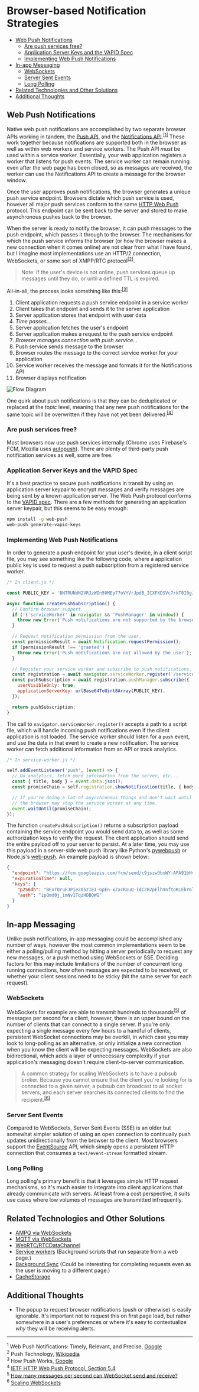 # Browser-based Notification Strategies

- [Web Push Notifications](#web-push-notifications)
  - [Are push services free?](#are-push-services-free)
  - [Application Server Keys and the VAPID Spec](#application-server-keys-and-the-vapid-spec)
  - [Implementing Web Push Notifications](#implementing-web-push-notifications)
- [In-app Messaging](#in-app-messaging)
  - [WebSockets](#websockets)
  - [Server Sent Events](#server-sent-events)
  - [Long Polling](#long-polling)
- [Related Technologies and Other Solutions](#related-technologies-and-other-solutions)
- [Additional Thoughts](#additional-thoughts)

## Web Push Notifications

Native web push notifications are accomplished by two separate browser APIs working in tandem, the [Push API](https://developer.mozilla.org/en-US/docs/Web/API/Push_API), and the [Notifications API](https://developer.mozilla.org/en-US/docs/Web/API/Notifications_API).<sup>[[1]](#footnote-1)</sup> These work together because notifications are supported both in the browser as well as within web workers and service workers. The Push API *must* be used within a service worker. Essentially, your web application registers a worker that listens for push events. The service worker can remain running even after the web page has been closed, so as messages are received, the worker can use the Notifications API to create a message for the browser window.

Once the user approves push notifications, the browser generates a unique push service endpoint. Browsers dictate which push service is used, however all major push services conform to the same [HTTP Web Push](https://tools.ietf.org/html/draft-ietf-webpush-protocol-12) protocol. This endpoint can be sent back to the server and stored to make asynchronous pushes back to the browser.

When the server is ready to notify the browser, it can push messages to the push endpoint, which passes it through to the browser. The mechanisms for which the push service informs the browser (or how the browser makes a new connection when it comes online) are not clear from what I have found, but I imagine most implementations use an HTTP/2 connection, WebSockets, or some sort of XMPP/RTC protocol<sup>[[2]](#footnote-2)</sup>.

> Note: If the user's device is not online, push services queue up messages until they do, or until a defined TTL is expired.

All-in-all, the process looks something like this:<sup>[[3]](#footnote-3)</sup>

1. Client application requests a push service endpoint in a service worker
2. Client takes that endpoint and sends it to the server application
3. Server application stores that endpoint with user data
4. *Time passes...*
5. Server application fetches the user's endpoint
6. Server application makes a request to the push service endpoint
7. *Browser manages connection with push service...*
8. Push service sends message to the browser
9. Browser routes the message to the correct service worker for your application
10. Service worker receives the message and formats it for the Notifications API
11. Browser displays notification

![Flow Diagram](fig1.jpeg)

One quirk about push notifications is that they can be deduplicated or replaced at the *topic* level, meaning that any new push notifications for the same topic will be overwritten if they have not yet been delivered.<sup>[[4]](#footnote-4)</sup>

### Are push services free?

Most browsers now use push services internally (Chrome uses Firebase's FCM, Mozilla uses [autopush](https://github.com/mozilla-services/autopush)). There are plenty of third-party push notification services as well, some are free.

### Application Server Keys and the VAPID Spec

It's a best practice to secure push notifications in transit by using an application server keypair to encrypt messages and verify messages are being sent by a known application server. The Web Push protocol conforms to the [VAPID spec](https://tools.ietf.org/id/draft-ietf-webpush-vapid-03.html). There are a few methods for generating an application server keypair, but this seems to be easy enough:

```sh
npm install -g web-push
web-push generate-vapid-keys
```

### Implementing Web Push Notifications

In order to generate a push endpoint for your user's device, in a client script file, you may see something like the following code, where a application public key is used to request a push subscription from a registered service worker.

```js
/* In client.js */

const PUBLIC_KEY = 'BNTRUNdN2VRJzWIn50MEp77oVYVrJpdB_ICXFXDSVc7rkT0I0gJKSzor9WBlQYsmX9N2wYdYgDXJAKN7lJ10pb0';

async function createPushSubscription() {
  // Confirm browser support.
  if (!('serviceWorker' in navigator && 'PushManager' in window)) {
    throw new Error('Push notifications are not supported by the browser');
  }

  // Request notification permission from the user.
  const permissionResult = await Notification.requestPermission();
  if (permissionResult !== 'granted') {
    throw new Error('Push notifications are not allowed by the user');
  }

  // Register your service worker and subscribe to push notifications.
  const registration = await navigator.serviceWorker.register('/service-worker.js');
  const pushSubscription = await registration.pushManager.subscribe({
    userVisibleOnly: true,
    applicationServerKey: urlBase64ToUint8Array(PUBLIC_KEY),
  });

  return pushSubscription;
}
```

The call to `navigator.serviceWorker.register()` accepts a path to a script file, which will handle incoming push notifications even if the client application is not loaded. The service worker should listen for a `push` event, and use the data in that event to create a new notification. The service worker can fetch additional information from an API or track analytics.

```js
/* In service-worker.js */

self.addEventListener('push', (event) => {
  // Do analytics, fetch more information from the server, etc...
  const { title, body } = event.data.json();
  const promiseChain = self.registration.showNotification(title, { body });

  // If you're doing a lot of asynchronous things and don't wait until it completes
  // the browser may stop the service worker at any time.
  event.waitUntil(promiseChain);
});
```

The function `createPushSubscription()` returns a subscription payload containing the service endpoint you would send data to, as well as some authorization keys to verify the request. The client application should send the entire payload off to your server to persist. At a later time, you may use this payload in a server-side web push library like Python's [pywebpush](https://pypi.org/project/pywebpush/) or Node.js's [web-push](https://www.npmjs.com/package/web-push). An example payload is shown below:

```json
{
  "endpoint": "https://fcm.googleapis.com/fcm/send/c9jszw3buWY:APA91bHvtsl6X5z2tTxdxjN19XJYZjTpBbatjq1gyiQvPlTpeyufXSyVGcZezn_AbvjCDnEkaJ3CapRaExUHJaeS_QgIeULpzhINB6_LIwD5Ev_cgJuvn76R1fSi2dLcTMmMbD_0uBZL",
  "expirationTime": null,
  "keys": {
    "p256dh": "BExTQruFJPje205zIEI-GpEn-xZxcRUuQ-idC2B2pElh9nftoKLEkY6lMxQJPv-xU1VOWyvM1X2idfzrDl5Qxdk",
    "auth": "ipQmd0j_imNv1TqzHDBQWQ"
  }
}
```

## In-app Messaging

Unlike push notifications, in-app messaging could be accomplished any number of ways, however the most common implementations seem to be either a polling/pulling method by hitting a server periodically to request any new messages, or a push method using WebSockets or SSE. Deciding factors for this may include limitations of the number of concurrent long running connections, how often messages are expected to be received, or whether your client sessions need to be sticky (hit the same server for each request).

### WebSockets

WebSockets for example are able to transmit hundreds to thousands<sup>[[5]](#footnote-5)</sup> of messages per second for a client, however, there is an upper bound on the number of clients that can connect to a single server. If you're only expecting a single message every few hours to a handful of clients, persistent WebSocket connections may be overkill, in which case you may look to long-polling as an alternative, or only initialize a new connection when you know the client will be expecting messages. WebSockets are also bidirectional, which adds a layer of unnecessary complexity if your application's messaging doesn't require client-to-server communication.

> A common strategy for scaling WebSockets is to have a pubsub broker. Because you cannot ensure that the client you're looking for is connected to a given server, a pubsub can broadcast to all socket servers, and each server searches its connected clients to find the recipient.<sup>[[6]](#footnote-6)</sup>

### Server Sent Events

Compared to WebSockets, Server Sent Events (SSE) is an older but somewhat simpler solution of using an open connection to continually push updates unidirectionally from the browser to the client. Most browsers support the [EventSource](https://developer.mozilla.org/en-US/docs/Web/API/EventSource) API, which simply opens a persistent HTTP connection that consumes a `text/event-stream` formatted stream.

### Long Polling

Long polling's primary benefit is that it leverages simple HTTP request mechanisms, so it's much easier to integrate into client applications that already communicate with servers. At least from a cost perspective, it suits use cases where low volumes of messages are transmitted infrequently.

## Related Technologies and Other Solutions

- [AMPQ via WebSockets](https://alexfranchuk.com/blog/amqp-using-websockets/)
- [MQTT via WebSockets](https://github.com/mqttjs/MQTT.js/)
- [WebRTC/RTCDataChannel](https://developer.mozilla.org/en-US/docs/Web/API/RTCDataChannel)
- [Service workers](https://developers.google.com/web/fundamentals/primers/service-workers) (Background scripts that run separate from a web page.)
- [Background Sync](https://developers.google.com/web/updates/2015/12/background-sync#what_could_i_use_background_sync_for) (Could be interesting for completing requests even as the user is moving to a different page.)
- [CacheStorage](https://developer.mozilla.org/en-US/docs/Web/API/CacheStorage)

## Additional Thoughts

- The popup to request browser notifications (push or otherwise) is easily ignorable. It's important not to request this on first page load, but rather somewhere in a user's preferences or where it's easy to contextualize *why* they will be receiving alerts.

---

<sup id="footnote-1">1</sup> Web Push Notifications: Timely, Relevant, and Precise, [Google](https://developers.google.com/web/fundamentals/push-notifications)
<br />
<sup id="footnote-2">2</sup> Push Technology, [Wikipedia](https://en.wikipedia.org/wiki/Push_technology#Examples)
<br />
<sup id="footnote-3">3</sup> How Push Works, [Google](https://developers.google.com/web/fundamentals/push-notifications/how-push-works)
<br />
<sup id="footnote-4">4</sup> [IETF HTTP Web Push Protocol, Section 5.4](https://tools.ietf.org/html/draft-ietf-webpush-protocol-12#section-5.4)
<br />
<sup id="footnote-5">5</sup> [How many messages per second can WebSocket send and receive?](https://medium.com/@syncagio/how-many-messages-per-second-can-websocket-send-and-receive-2c70f2d000c1)
<br />
<sup id="footnote-6">6</sup> [Scaling WebSockets](https://hackernoon.com/scaling-websockets-9a31497af051)
